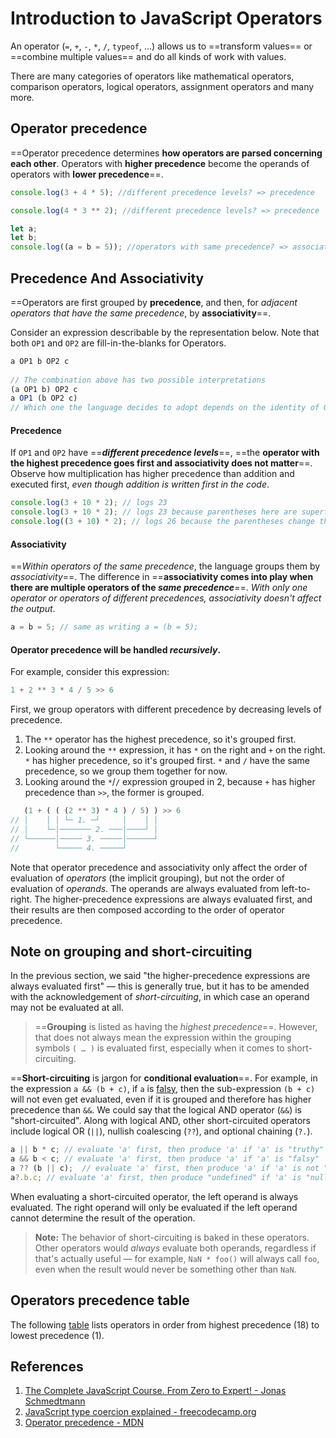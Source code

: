 # Introduction to JavaScript Operators

An operator (`=`, `+`, `-`, `*`, `/`, `typeof`, ...) allows us to ==transform values== or ==combine multiple values== and do all kinds of work with values. 

There are many categories of operators like mathematical operators, comparison operators, logical operators, assignment operators and many more.

## Operator precedence

==Operator precedence determines **how operators are parsed concerning each other**. Operators with **higher precedence** become the operands of operators with **lower precedence**==.

```js
console.log(3 + 4 * 5); //different precedence levels? => precedence

console.log(4 * 3 ** 2); //different precedence levels? => precedence

let a;
let b;
console.log((a = b = 5)); //operators with same precedence? => associativity
```

## Precedence And Associativity

==Operators are first grouped by **precedence**, and then, for _adjacent operators that have the same precedence_, by **associativity**==.

Consider an expression describable by the representation below. Note that both `OP1` and `OP2` are fill-in-the-blanks for Operators.

```js
a OP1 b OP2 c
 
// The combination above has two possible interpretations
(a OP1 b) OP2 c
a OP1 (b OP2 c)
// Which one the language decides to adopt depends on the identity of OP1 ad OP2.
```

#### Precedence

If `OP1` and `OP2` have ==**_different precedence levels_**==, ==the **operator with the highest precedence goes first and associativity does not matter**==. Observe how multiplication has higher precedence than addition and executed first, _even though addition is written first in the code_.

```js
console.log(3 + 10 * 2); // logs 23
console.log(3 + 10 * 2); // logs 23 because parentheses here are superfluous
console.log((3 + 10) * 2); // logs 26 because the parentheses change the order
```

#### Associativity

==_Within operators of the same precedence_, the language groups them by *associativity*==. The difference in ==**associativity comes into play when there are multiple operators of the _same precedence_**==. _With only one operator or operators of different precedences, associativity doesn't affect the output_.

```js
a = b = 5; // same as writing a = (b = 5);
```

#### Operator precedence will be handled *recursively*.

For example, consider this expression:

```js
1 + 2 ** 3 * 4 / 5 >> 6
```

First, we group operators with different precedence by decreasing levels of precedence.

1. The `**` operator has the highest precedence, so it's grouped first.
2. Looking around the `**` expression, it has `*` on the right and `+` on the right. `*` has higher precedence, so it's grouped first. `*` and `/` have the same precedence, so we group them together for now.
3. Looking around the `*`/`/` expression grouped in 2, because `+` has higher precedence than `>>`, the former is grouped.

```js
   (1 + ( ( (2 ** 3) * 4 ) / 5) ) >> 6
// │    │ │ └─ 1. ─┘     │    │ │
// │    └─│─────── 2. ───│────┘ │
// └──────│───── 3. ─────│──────┘
//        └───── 4. ─────┘
```

Note that operator precedence and associativity only affect the order of evaluation of *operators* (the implicit grouping), but not the order of evaluation of *operands*. The operands are always evaluated from left-to-right. The higher-precedence expressions are always evaluated first, and their results are then composed according to the order of operator precedence.

## Note on grouping and short-circuiting

In the previous section, we said "the higher-precedence expressions are always evaluated first" — this is generally true, but it has to be amended with the acknowledgement of *short-circuiting*, in which case an operand may not be evaluated at all.

> ==**Grouping** is listed as having the _highest precedence_==. However, that does not always mean the expression within the grouping symbols `( … )` is evaluated first, especially when it comes to short-circuiting.

==**Short-circuiting** is jargon for **conditional evaluation**==. For example, in the expression `a && (b + c)`, if `a` is [falsy](https://developer.mozilla.org/en-US/docs/Glossary/Falsy), then the sub-expression `(b + c)` will not even get evaluated, even if it is grouped and therefore has higher precedence than `&&`. We could say that the logical AND operator (`&&`) is "short-circuited". Along with logical AND, other short-circuited operators include logical OR (`||`), nullish coalescing (`??`), and optional chaining (`?.`).

```js
a || b * c;	// evaluate 'a' first, then produce 'a' if 'a' is "truthy"
a && b < c;	// evaluate 'a' first, then produce 'a' if 'a' is "falsy"
a ?? (b || c);	// evaluate 'a' first, then produce 'a' if 'a' is not "null" and not "undefined"
a?.b.c;	// evaluate 'a' first, then produce "undefined" if 'a' is "null" or "undefined"
```

When evaluating a short-circuited operator, the left operand is always evaluated. The right operand will only be evaluated if the left operand cannot determine the result of the operation.

> **Note:** The behavior of short-circuiting is baked in these operators. Other operators would *always* evaluate both operands, regardless if that's actually useful — for example, `NaN * foo()` will always call `foo`, even when the result would never be something other than `NaN`.

## Operators precedence table

The following [table](https://developer.mozilla.org/en-US/docs/Web/JavaScript/Reference/Operators/Operator_Precedence#table) lists operators in order from highest precedence (18) to lowest precedence (1).

## References

1. [The Complete JavaScript Course. From Zero to Expert! - Jonas Schmedtmann](https://www.udemy.com/course/the-complete-javascript-course/?utm_source=adwords&utm_medium=udemyads&utm_campaign=JavaScript_v.PROF_la.EN_cc.ROWMTA-B_ti.6368&utm_content=deal4584&utm_term=_._ag_130756014153_._ad_558386196906_._kw__._de_c_._dm__._pl__._ti_dsa-774930039569_._li_1011789_._pd__._&matchtype=&gclid=CjwKCAjwiuuRBhBvEiwAFXKaNCuaAhZ8UB5kIldtb76eeAyfM0SUKeceBq3FKF24pNxDVe-_g0-DPxoCnWwQAvD_BwE)
2. [JavaScript type coercion explained - freecodecamp.org](https://www.freecodecamp.org/news/js-type-coercion-explained-27ba3d9a2839/)
3. [Operator precedence - MDN](https://developer.mozilla.org/en-US/docs/Web/JavaScript/Reference/Operators/Operator_Precedence)
